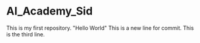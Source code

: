 # AI_Academy_Sid
This is my first repository. "Hello World"
This is a new line for commit.
This is the third line.
